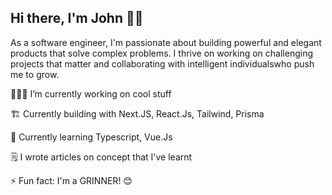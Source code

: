 
## Hi there, I'm John 👋🏾

As a software engineer, I'm passionate about building powerful and elegant products that solve complex problems. I thrive on working on challenging projects that matter and collaborating with intelligent individualswho push me to grow.


👨🏾‍💻 I’m currently working on cool stuff

🏗 Currently building with Next.JS, React.Js, Tailwind, Prisma

📖 Currently learning Typescript, Vue.Js

🗒 I wrote articles on concept that I've learnt

⚡️ Fun fact: I'm a GRINNER! 😊
<!--
**arjorb/arjorb** is a ✨ _special_ ✨ repository because its `README.md` (this file) appears on your GitHub profile.

Here are some ideas to get you started:


- 🔭 I’m currently working on ...
- 🌱 I’m currently learning ...
- 👯 I’m looking to collaborate on ...
- 🤔 I’m looking for help with ...
- 💬 Ask me about ...
- 📫 How to reach me: ...
- 😄 Pronouns: ...
- ⚡ Fun fact: ...

-->
